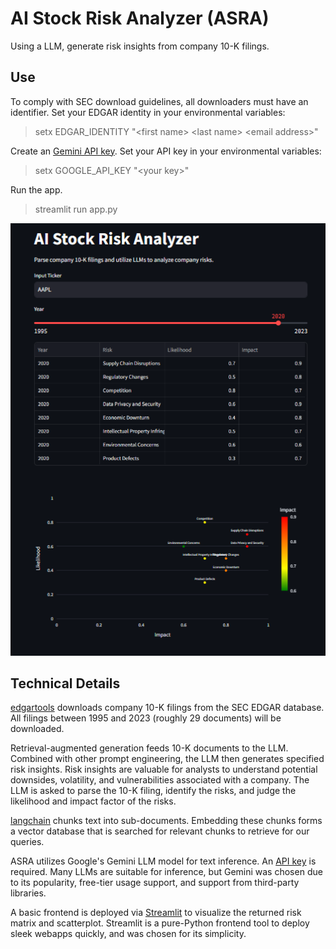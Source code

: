 # AI Stock Risk Analyzer (ASRA)

Using a LLM, generate risk insights from company 10-K filings.

## Use

To comply with SEC download guidelines, all downloaders must have an identifier. Set your EDGAR identity in your environmental variables:

> setx EDGAR_IDENTITY "\<first name> \<last name> \<email address>"

Create an [Gemini API key](https://aistudio.google.com/app/apikey). Set your API key in your environmental variables:

> setx GOOGLE_API_KEY "\<your key>"

Run the app.

> streamlit run app.py

![Demo](./imgs/demo.png)

## Technical Details

[edgartools](https://pypi.org/project/edgartools/) downloads company 10-K filings from the SEC EDGAR database. All filings between 1995 and 2023 (roughly 29 documents) will be downloaded.

Retrieval-augmented generation feeds 10-K documents to the LLM. Combined with other prompt engineering, the LLM then generates specified risk insights. Risk insights are valuable for analysts to understand potential downsides, volatility, and vulnerabilities associated with a company. The LLM is asked to parse the 10-K filing, identify the risks, and judge the likelihood and impact factor of the risks.

[langchain](https://github.com/langchain-ai/langchain) chunks text into sub-documents. Embedding these chunks forms a vector database that is searched for relevant chunks to retrieve for our queries.

ASRA utilizes Google's Gemini LLM model for text inference. An [API key](https://aistudio.google.com/app/apikey) is required. Many LLMs are suitable for inference, but Gemini was chosen due to its popularity, free-tier usage support, and support from third-party libraries.

A basic frontend is deployed via [Streamlit](https://streamlit.io/) to visualize the returned risk matrix and scatterplot. Streamlit is a pure-Python frontend tool to deploy sleek webapps quickly, and was chosen for its simplicity.
